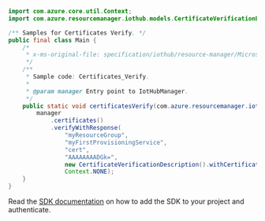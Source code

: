 ```java
import com.azure.core.util.Context;
import com.azure.resourcemanager.iothub.models.CertificateVerificationDescription;

/** Samples for Certificates Verify. */
public final class Main {
    /*
     * x-ms-original-file: specification/iothub/resource-manager/Microsoft.Devices/stable/2021-07-02/examples/iothub_certverify.json
     */
    /**
     * Sample code: Certificates_Verify.
     *
     * @param manager Entry point to IotHubManager.
     */
    public static void certificatesVerify(com.azure.resourcemanager.iothub.IotHubManager manager) {
        manager
            .certificates()
            .verifyWithResponse(
                "myResourceGroup",
                "myFirstProvisioningService",
                "cert",
                "AAAAAAAADGk=",
                new CertificateVerificationDescription().withCertificate("#####################################"),
                Context.NONE);
    }
}
```

Read the [SDK documentation](https://github.com/Azure/azure-sdk-for-java/blob/azure-resourcemanager-iothub_1.2.0-beta.1/sdk/iothub/azure-resourcemanager-iothub/README.md) on how to add the SDK to your project and authenticate.
